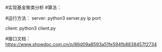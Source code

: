 #实现基金聚类分析
#算法：

#运行方法：
server:
python3 server.py ip port

client:
python3 client.py

#接口文档：
https://www.showdoc.com.cn/p/86d09a8593a51fe594fb8838457f2734